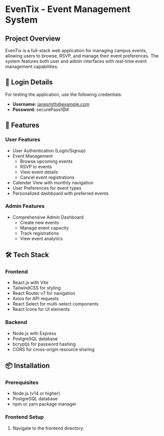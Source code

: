 # EvenTix - Event Management System

## Project Overview
EvenTix is a full-stack web application for managing campus events, allowing users to browse, RSVP, and manage their event preferences. The system features both user and admin interfaces with real-time event management capabilities.

## 🔐 Login Details
For testing the application, use the following credentials:
- **Username:** janesmith@example.com
- **Password:** securePass!@#

## 🚀 Features

### User Features
- User Authentication (Login/Signup)
- Event Management
  - Browse upcoming events
  - RSVP to events
  - View event details
  - Cancel event registrations
- Calendar View with monthly navigation
- User Preferences for event types
- Personalized dashboard with preferred events

### Admin Features
- Comprehensive Admin Dashboard
  - Create new events
  - Manage event capacity
  - Track registrations
  - View event analytics

## 🛠 Tech Stack

### Frontend
- React.js with Vite
- TailwindCSS for styling
- React Router v7 for navigation
- Axios for API requests
- React Select for multi-select components
- React Icons for UI elements

### Backend
- Node.js with Express
- PostgreSQL database
- bcryptjs for password hashing
- CORS for cross-origin resource sharing

## 📦 Installation

### Prerequisites
- Node.js (v14 or higher)
- PostgreSQL database
- npm or yarn package manager

### Frontend Setup
1. Navigate to the frontend directory: